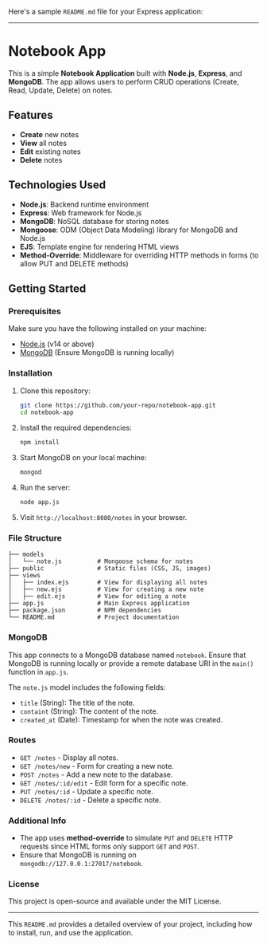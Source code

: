 Here's a sample `README.md` file for your Express application:

---

# Notebook App

This is a simple **Notebook Application** built with **Node.js**, **Express**, and **MongoDB**. The app allows users to perform CRUD operations (Create, Read, Update, Delete) on notes.

## Features

- **Create** new notes
- **View** all notes
- **Edit** existing notes
- **Delete** notes

## Technologies Used

- **Node.js**: Backend runtime environment
- **Express**: Web framework for Node.js
- **MongoDB**: NoSQL database for storing notes
- **Mongoose**: ODM (Object Data Modeling) library for MongoDB and Node.js
- **EJS**: Template engine for rendering HTML views
- **Method-Override**: Middleware for overriding HTTP methods in forms (to allow PUT and DELETE methods)

## Getting Started

### Prerequisites

Make sure you have the following installed on your machine:

- [Node.js](https://nodejs.org/) (v14 or above)
- [MongoDB](https://www.mongodb.com/) (Ensure MongoDB is running locally)

### Installation

1. Clone this repository:
    ```bash
    git clone https://github.com/your-repo/notebook-app.git
    cd notebook-app
    ```

2. Install the required dependencies:
    ```bash
    npm install
    ```

3. Start MongoDB on your local machine:
    ```bash
    mongod
    ```

4. Run the server:
    ```bash
    node app.js
    ```

5. Visit `http://localhost:8080/notes` in your browser.

### File Structure

```
├── models
│   └── note.js          # Mongoose schema for notes
├── public               # Static files (CSS, JS, images)
├── views
│   ├── index.ejs        # View for displaying all notes
│   ├── new.ejs          # View for creating a new note
│   ├── edit.ejs         # View for editing a note
├── app.js               # Main Express application
├── package.json         # NPM dependencies
└── README.md            # Project documentation
```

### MongoDB

This app connects to a MongoDB database named `notebook`. Ensure that MongoDB is running locally or provide a remote database URI in the `main()` function in `app.js`.

The `note.js` model includes the following fields:

- `title` (String): The title of the note.
- `containt` (String): The content of the note.
- `created_at` (Date): Timestamp for when the note was created.

### Routes

- `GET /notes` - Display all notes.
- `GET /notes/new` - Form for creating a new note.
- `POST /notes` - Add a new note to the database.
- `GET /notes/:id/edit` - Edit form for a specific note.
- `PUT /notes/:id` - Update a specific note.
- `DELETE /notes/:id` - Delete a specific note.

### Additional Info

- The app uses **method-override** to simulate `PUT` and `DELETE` HTTP requests since HTML forms only support `GET` and `POST`.
- Ensure that MongoDB is running on `mongodb://127.0.0.1:27017/notebook`.

### License

This project is open-source and available under the MIT License.

---

This `README.md` provides a detailed overview of your project, including how to install, run, and use the application.
